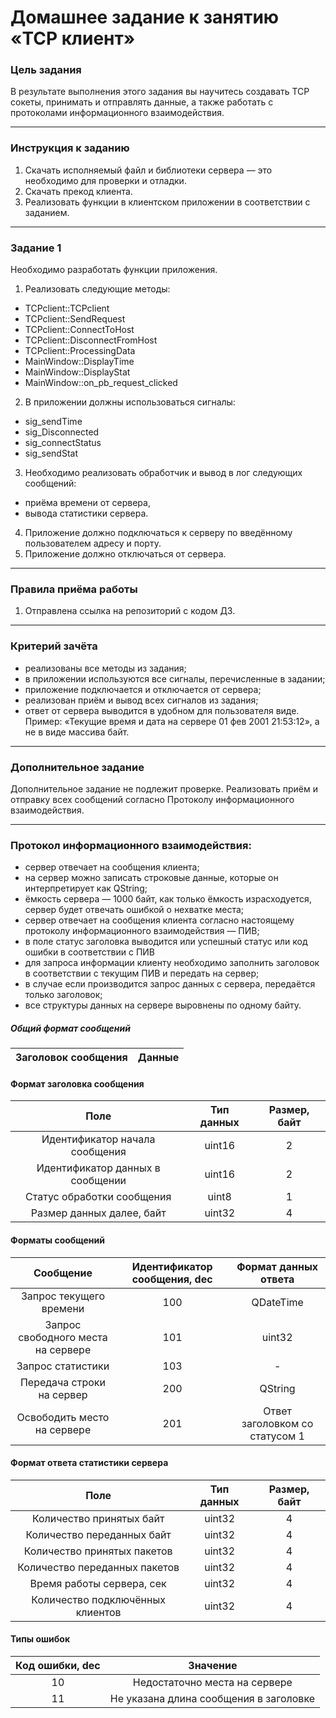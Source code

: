 # Домашнее задание к занятию «TCP клиент»

### Цель задания

В результате выполнения этого задания вы научитесь создавать TCP сокеты, принимать и отправлять данные, а также работать с протоколами информационного взаимодействия.

------

### Инструкция к заданию

1. Скачать исполняемый файл и библиотеки сервера — это необходимо для проверки и отладки.
2. Скачать прекод клиента.
3. Реализовать функции в клиентском приложении в соответствии с заданием.

------

### Задание 1

Необходимо разработать функции приложения.

1. Реализовать следующие методы:
* TCPclient::TCPclient
* TCPclient::SendRequest
* TCPclient::ConnectToHost
* TCPclient::DisconnectFromHost
* TCPclient::ProcessingData
* MainWindow::DisplayTime
* MainWindow::DisplayStat
* MainWindow::on_pb_request_clicked
2. В приложении должны использоваться сигналы:
* sig_sendTime
* sig_Disconnected
* sig_connectStatus
* sig_sendStat
3. Необходимо реализовать обработчик и вывод в лог следующих сообщений:
* приёма времени от сервера,
* вывода статистики сервера.
4. Приложение должно подключаться к серверу по введённому пользователем адресу и порту.
5. Приложение должно отключаться от сервера.


------

### Правила приёма работы

1. Отправлена ссылка на репозиторий с кодом ДЗ.

------

### Критерий зачёта

* реализованы все методы из задания;
* в приложении используются все сигналы, перечисленные в задании;
* приложение подключается и отключается от сервера;
* реализован приём и вывод всех сигналов из задания;
* ответ от сервера выводится в удобном для пользователя виде. Пример: «Текущие время и дата на сервере 01 фев 2001 21:53:12», а не в виде массива байт.

------

### Дополнительное задание

Дополнительное задание не подлежит проверке. 
Реализовать приём и отправку всех сообщений согласно Протоколу информационного взаимодействия.

------

### Протокол информационного взаимодействия:

- сервер отвечает на сообщения клиента;
- на сервер можно записать строковые данные, которые он интерпретирует как QString;
- ёмкость сервера — 1000 байт, как только ёмкость израсходуется, сервер будет отвечать ошибкой о нехватке места;
- сервер отвечает на сообщения клиента согласно настоящему протоколу информационного взаимодействия — ПИВ;
- в поле статус заголовка выводится или успешный статус или код ошибки в соответствии с ПИВ
- для запроса информации клиенту необходимо заполнить заголовок в соответствии с текущим ПИВ и передать на сервер;
- в случае если производится запрос данных с сервера, передаётся только заголовок;
- все структуры данных на сервере выровнены по одному байту.

##### Общий формат сообщений

| Заголовок сообщения | Данные |
|:---------:|:---------:|

#### Формат заголовка сообщения

| Поле | Тип данных | Размер, байт |
|:---------:|:---------:|:---------:|
|Идентификатор начала сообщения|uint16|2|
|Идентификатор данных в сообщении|uint16|2|
|Статус обработки сообщения|uint8|1|
|Размер данных далее, байт|uint32|4|

#### Форматы сообщений

| Сообщение | Идентификатор сообщения, dec | Формат данных ответа |
|:---------:|:---------:|:---------:|
|Запрос текущего времени|100|QDateTime|
|Запрос свободного места на сервере|101|uint32|
|Запрос статистики|103|-|
|Передача строки на сервер|200|QString|
|Освободить место на сервере|201|Ответ заголовком со статусом 1|

#### Формат ответа статистики сервера

| Поле | Тип данных | Размер, байт |
|:---------:|:---------:|:---------:|
|Количество принятых байт|uint32|4|
|Количество переданных байт|uint32|4|
|Количество принятых пакетов|uint32|4|
|Количество переданных пакетов|uint32|4|
|Время работы сервера, сек|uint32|4|
|Количество подключённых клиентов|uint32|4|

#### Типы ошибок 

| Код ошибки, dec | Значение |
|:---------:|:---------:|
|10|Недостаточно места на сервере|
|11|Не указана длина сообщения в заголовке|
